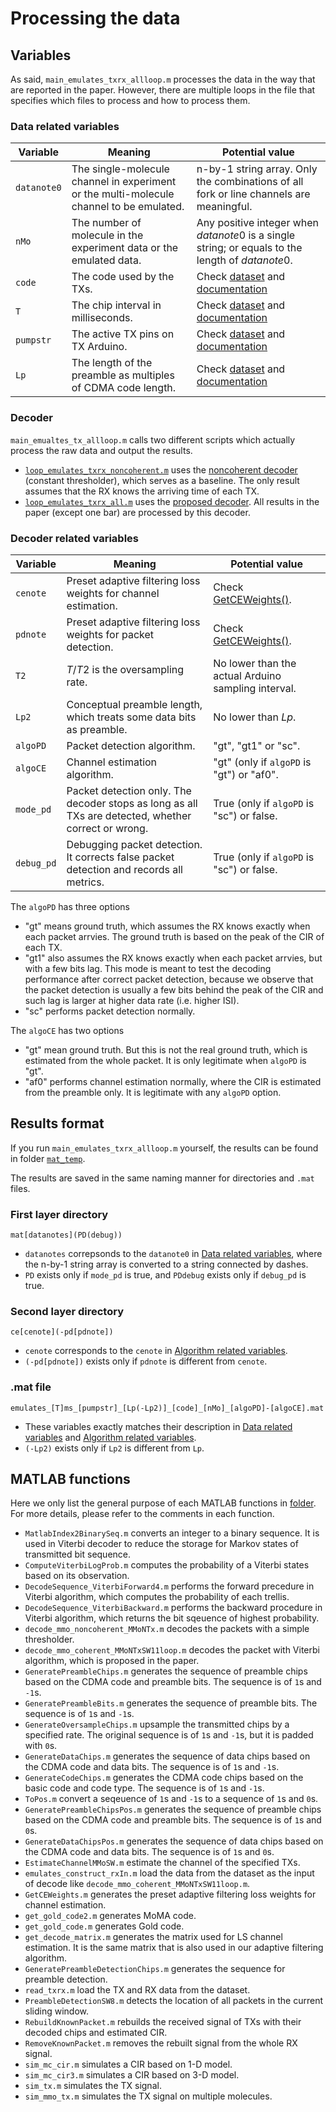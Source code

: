 # Processing the data

## Variables

As said, `main_emulates_txrx_allloop.m` processes the data in the way that are reported in the paper. However, there are multiple loops in the file that specifies which files to process and how to process them.

### Data related variables

| Variable  | Meaning                                                                                 | Potential value                                                                                   |
|-----------|-----------------------------------------------------------------------------------------|---------------------------------------------------------------------------------------------------|
| `datanote0` | The single-molecule channel in experiment or the multi-molecule channel to be emulated. | n-by-1 string array. Only the combinations of all fork or line channels are meaningful.           |
| `nMo`       | The number of molecule in the experiment data or the emulated data.                     | Any positive integer when $datanote0$ is a single string; or equals to the length of $datanote0$. |
| `code`      | The code used by the TXs.                                                               | Check [dataset](/dataset) and [documentation](/documentation/testbed.md)                            |
| `T`         | The chip interval in milliseconds.                                                      | Check [dataset](/dataset) and [documentation](/documentation/testbed.md)                            |
| `pumpstr`   | The active TX pins on TX Arduino.                                                       | Check [dataset](/dataset) and [documentation](/documentation/testbed.md)                            |
| `Lp`        | The length of the preamble as multiples of CDMA code length.                            | Check [dataset](/dataset) and [documentation](/documentation/testbed.md)                            |

### Decoder

`main_emualtes_tx_allloop.m` calls two different scripts which actually process the raw data and output the results.

* [`loop_emulates_txrx_noncoherent.m`](/loop_emulates_txrx_noncoherent.m) uses the [noncoherent decoder](/code_algo/decode_mmo_noncoherent_MMoNTx.m) (constant thresholder), which serves as a baseline. The only result assumes that the RX knows the arriving time of each TX.
* [`loop_emulates_txrx_all.m`](/loop_emulates_txrx_all.m) uses the [proposed decoder](/code_algo/decode_mmo_coherent_MMoNTxSW11loop.m). All results in the paper (except one bar) are processed by this decoder.

### Decoder related variables

| Variable | Meaning                                                                                             | Potential value                                     |
|----------|-----------------------------------------------------------------------------------------------------|-----------------------------------------------------|
| `cenote`   | Preset adaptive filtering loss weights for channel estimation.                                      | Check [GetCEWeights()](/code_algo/GetCEWeights.m).   |
| `pdnote`   | Preset adaptive filtering loss weights for packet detection.                                        | Check [GetCEWeights()](/code_algo/GetCEWeights.m).   |
| `T2`       | $T/T2$ is the oversampling rate.                                                                    | No lower than the actual Arduino sampling interval. |
| `Lp2`      | Conceptual preamble length, which treats some data bits as preamble.                                | No lower than $Lp$.                                 |
| `algoPD`   | Packet detection algorithm.                                                                         | "gt", "gt1" or "sc".      |
| `algoCE`   | Channel estimation algorithm.                                                                       | "gt"  (only if `algoPD` is "gt") or "af0".     |
| `mode_pd`  | Packet detection only. The decoder stops as long as all TXs are detected, whether correct or wrong. | True (only if `algoPD` is "sc") or false.                                      |
| `debug_pd` | Debugging packet detection. It corrects false packet detection and records all metrics.             | True (only if `algoPD` is "sc") or false.            |

The `algoPD` has three options

* "gt" means ground truth, which assumes the RX knows exactly when each packet arrvies. The ground truth is based on the peak of the CIR of each TX.
* "gt1" also assumes the RX knows exactly when each packet arrvies, but with a few bits lag. This mode is meant to test the decoding performance after correct packet detection, because we observe that the packet detection is usually a few bits behind the peak of the CIR and such lag is larger at higher data rate (i.e. higher ISI).
* "sc" performs packet detection normally.

The `algoCE` has two options

* "gt" mean ground truth. But this is not the real ground truth, which is estimated from the whole packet. It is only legitimate when `algoPD` is "gt".
* "af0" performs channel estimation normally, where the CIR is estimated from the preamble only. It is legitimate with any `algoPD` option.

## Results format

If you run `main_emulates_txrx_allloop.m` yourself, the results can be found in folder [`mat_temp`](/mat_temp).

The results are saved in the same naming manner for directories and `.mat` files.

### First layer directory

```
mat[datanotes](PD(debug))
```

* `datanotes` correpsonds to the `datanote0` in [Data related variables](#data-related-variables), where the n-by-1 string array is converted to a string connected by dashes.
* `PD` exists only if `mode_pd` is true, and `PDdebug` exists only if `debug_pd` is true.

### Second layer directory

```
ce[cenote](-pd[pdnote])
```

* `cenote` corresponds to the `cenote` in [Algorithm related variables](#algorithm-related-variables).
* `(-pd[pdnote])` exists only if `pdnote` is different from `cenote`.

### .mat file

```
emulates_[T]ms_[pumpstr]_[Lp(-Lp2)]_[code]_[nMo]_[algoPD]-[algoCE].mat
```

* These variables exactly matches their description in [Data related variables](#data-related-variables) and  [Algorithm related variables](#algorithm-related-variables).
* `(-Lp2)` exists only if `Lp2` is different from `Lp`.

## MATLAB functions

Here we only list the general purpose of each MATLAB functions in [folder](/code_algo). For more details, please refer to the comments in each function.

* `MatlabIndex2BinarySeq.m` converts an integer to a binary sequence. It is used in Viterbi decoder to reduce the storage for Markov states of transmitted bit sequence.
* `ComputeViterbiLogProb.m` computes the probability of a Viterbi states based on its observation.
* `DecodeSequence_ViterbiForward4.m` performs the forward precedure in Viterbi algorithm, which computes the probability of each trellis.
* `DecodeSequence_ViterbiBackward.m` performs the backward procedure in Viterbi algorithm, which returns the bit sqeuence of highest probability.
* `decode_mmo_noncoherent_MMoNTx.m` decodes the packets with a simple thresholder.
* `decode_mmo_coherent_MMoNTxSW11loop.m` decodes the packet with Viterbi algorithm, which is proposed in the paper.
* `GeneratePreambleChips.m` generates the sequence of preamble chips based on the CDMA code and preamble bits. The sequence is of `1`s and `-1`s.
* `GeneratePreambleBits.m` generates the sequence of preamble bits. The sequence is of `1`s and `-1`s.
* `GenerateOversampleChips.m` upsample the transmitted chips by a specified rate. The original sequence is of `1`s and `-1`s, but it is padded with `0`s.
* `GenerateDataChips.m` generates the sequence of data chips based on the CDMA code and data bits. The sequence is of `1`s and `-1`s.
* `GenerateCodeChips.m` generates the CDMA code chips based on the basic code and code type. The sequence is of `1`s and `-1`s.
* `ToPos.m` convert a seqeuence of `1`s and `-1`s to a sequence of `1`s and `0`s.
* `GeneratePreambleChipsPos.m`  generates the sequence of preamble chips based on the CDMA code and preamble bits. The sequence is of `1`s and `0`s.
* `GenerateDataChipsPos.m` generates the sequence of data chips based on the CDMA code and data bits. The sequence is of `1`s and `0`s.
* `EstimateChannelMMoSW.m` estimate the channel of the specified TXs.
* `emulates_construct_rxIn.m` load the data from the dataset as the input of decode like `decode_mmo_coherent_MMoNTxSW11loop.m`.
* `GetCEWeights.m` generates the preset adaptive filtering loss weights for channel estimation.
* `get_gold_code2.m` generates MoMA code.
* `get_gold_code.m` generates Gold code.
* `get_decode_matrix.m` generates the matrix used for LS channel estimation. It is the same matrix that is also used in our adaptive filtering algorithm.
* `GeneratePreambleDetectionChips.m` generates the sequence for preamble detection. 
* `read_txrx.m` load the TX and RX data from the dataset.
* `PreambleDetectionSW8.m` detects the location of all packets in the current sliding window.
* `RebuildKnownPacket.m` rebuilds the received signal of TXs with their decoded chips and estimated CIR.
* `RemoveKnownPacket.m` removes the rebuilt signal from the whole RX signal.
* `sim_mc_cir.m` simulates a CIR based on 1-D model.
* `sim_mc_cir3.m` simulates a CIR based on 3-D model.
* `sim_tx.m` simulates the TX signal.
* `sim_mmo_tx.m` simulates the TX signal on multiple molecules.